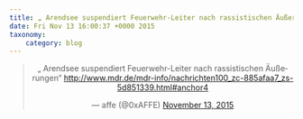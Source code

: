 ```yaml
---
title: „ Arendsee suspendiert Feuerwehr-Leiter nach rassistischen Äußerungen“ http://www.mdr.de/mdr-info/nachrichten100_zc-885afaa7_zs-5d851339.html#anchor4
date: Fri Nov 13 16:00:37 +0000 2015
taxonomy:
    category: blog
---
```

<blockquote class="twitter-tweet" align="center" width="350"><p lang="de" dir="ltr">„ Arendsee suspendiert Feuerwehr-Leiter nach rassistischen Äußerungen“ <a href="http://www.mdr.de/mdr-info/nachrichten100_zc-885afaa7_zs-5d851339.html#anchor4">http://www.mdr.de/mdr-info/nachrichten100_zc-885afaa7_zs-5d851339.html#anchor4</a></p>&mdash; affe (@0xAFFE) <a href="https://twitter.com/0xAFFE/status/665197583975981056">November 13, 2015</a></blockquote>

